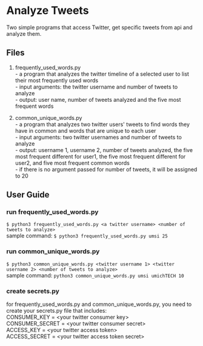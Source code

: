 # Analyze Tweets
Two simple programs that access Twitter, get specific tweets from api and analyze them.

## Files
1. frequently_used_words.py
<br> - a program that analyzes the twitter timeline of a selected user to list their most frequently used words
<br> - input arguments: the twitter username and number of tweets to analyze
<br> - output: user name, number of tweets analyzed and the five most frequent words

2. common_unique_words.py
<br> - a program that analyzes two twitter users' tweets to find words they have in common and words that are unique to each user
<br> - input arguments: two twitter usernames and number of tweets to analyze
<br> - output: username 1, username 2, number of tweets analyzed, the five most frequent different for user1, the five most frequent different for user2, and five most frequent common words
<br> - if there is no argument passed for number of tweets, it will be assigned to 20

## User Guide
### run frequently_used_words.py
`$ python3 frequently_used_words.py <a twitter username> <number of tweets to analyze>`
<br> sample command: `$ python3 frequently_used_words.py umsi 25`

### run common_unique_words.py
`$ python3 common_unique_words.py <twitter username 1> <twitter username 2> <number of tweets to analyze>`
<br> sample command: `python3 common_unique_words.py umsi umichTECH 10`

### create secrets.py
for frequently_used_words.py and common_unique_words.py, you need to create your secrets.py file that includes:
<br> CONSUMER_KEY = \<your twitter consumer key\>
<br> CONSUMER_SECRET = \<your twitter consumer secret\>
<br> ACCESS_KEY = \<your twitter access token\>
<br> ACCESS_SECRET = \<your twitter access token secret\>

